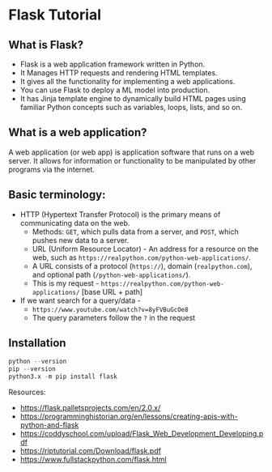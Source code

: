 # Flask Tutorial

## What is Flask?

- Flask is a web application framework written in Python. 
- It Manages HTTP requests and rendering HTML templates. 
- It gives all the functionality for implementing a web applications. 
- You can use Flask to deploy a ML model into production.
- It has Jinja template engine to dynamically build HTML pages using familiar Python concepts such as variables, loops, lists, and so on. 

## What is a web application?
A web application (or web app) is application software that runs on a web server.
It allows for information or functionality to be manipulated by other programs via the internet.

## Basic terminology:
- HTTP (Hypertext Transfer Protocol) is the primary means of communicating data on the web. 
  - Methods: ```GET```, which pulls data from a server, and ```POST```, which pushes new data to a server.
  - URL (Uniform Resource Locator) - An address for a resource on the web, such as ```https://realpython.com/python-web-applications/```. 
  - A URL consists of a protocol (```https://```), domain (```realpython.com```), and optional path (```/python-web-applications/```).
  - This is my request - ```https://realpython.com/python-web-applications/``` [base URL + path]
- If we want search for a query/data - 
  - ```https://www.youtube.com/watch?v=8yFVBuGcOe8```
  - The query parameters follow the ```?``` in the request

## Installation
```python
python --version
pip --version
python3.x -m pip install flask
```


Resources:
- https://flask.palletsprojects.com/en/2.0.x/
- https://programminghistorian.org/en/lessons/creating-apis-with-python-and-flask
- https://coddyschool.com/upload/Flask_Web_Development_Developing.pdf
- https://riptutorial.com/Download/flask.pdf
- https://www.fullstackpython.com/flask.html

